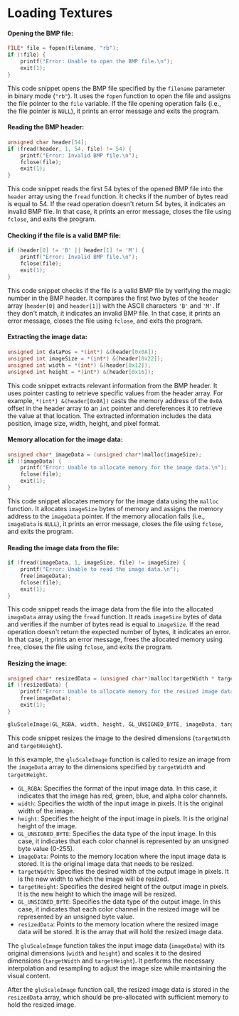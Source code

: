 # Loading Textures
#### Opening the BMP file:
```c
FILE* file = fopen(filename, "rb");
if (!file) {
    printf("Error: Unable to open the BMP file.\n");
    exit(1);
}
```
This code snippet opens the BMP file specified by the `filename` parameter in binary mode (`"rb"`). It uses the `fopen` function to open the file and assigns the file pointer to the `file` variable. If the file opening operation fails (i.e., the file pointer is `NULL`), it prints an error message and exits the program.


#### Reading the BMP header:
```c
unsigned char header[54];
if (fread(header, 1, 54, file) != 54) {
    printf("Error: Invalid BMP file.\n");
    fclose(file);
    exit(1);
}
```
This code snippet reads the first 54 bytes of the opened BMP file into the `header` array using the `fread` function. It checks if the number of bytes read is equal to 54. If the read operation doesn't return 54 bytes, it indicates an invalid BMP file. In that case, it prints an error message, closes the file using `fclose`, and exits the program.


#### Checking if the file is a valid BMP file:
```c
if (header[0] != 'B' || header[1] != 'M') {
    printf("Error: Invalid BMP file.\n");
    fclose(file);
    exit(1);
}
```
This code snippet checks if the file is a valid BMP file by verifying the magic number in the BMP header. It compares the first two bytes of the `header` array (`header[0]` and `header[1]`) with the ASCII characters `'B'` and `'M'`. If they don't match, it indicates an invalid BMP file. In that case, it prints an error message, closes the file using `fclose`, and exits the program.


#### Extracting the image data:
```c
unsigned int dataPos = *(int*) &(header[0x0A]);
unsigned int imageSize = *(int*) &(header[0x22]);
unsigned int width = *(int*) &(header[0x12]);
unsigned int height = *(int*) &(header[0x16]);
```
This code snippet extracts relevant information from the BMP header. It uses pointer casting to retrieve specific values from the header array. For example, `*(int*) &(header[0x0A])` casts the memory address of the `0x0A` offset in the header array to an `int` pointer and dereferences it to retrieve the value at that location. The extracted information includes the data position, image size, width, height, and pixel format.


#### Memory allocation for the image data:
```c
unsigned char* imageData = (unsigned char*)malloc(imageSize);
if (!imageData) {
    printf("Error: Unable to allocate memory for the image data.\n");
    fclose(file);
    exit(1);
}
```
This code snippet allocates memory for the image data using the `malloc` function. It allocates `imageSize` bytes of memory and assigns the memory address to the `imageData` pointer. If the memory allocation fails (i.e., `imageData` is `NULL`), it prints an error message, closes the file using `fclose`, and exits the program.


#### Reading the image data from the file:
```c
if (fread(imageData, 1, imageSize, file) != imageSize) {
    printf("Error: Unable to read the image data.\n");
    free(imageData);
    fclose(file);
    exit(1);
}
```
This code snippet reads the image data from the file into the allocated `imageData` array using the `fread` function. It reads `imageSize` bytes of data and verifies if the number of bytes read is equal to `imageSize`. If the read operation doesn't return the expected number of bytes, it indicates an error. In that case, it prints an error message, frees the allocated memory using `free`, closes the file using `fclose`, and exits the program.


#### Resizing the image:
```c
unsigned char* resizedData = (unsigned char*)malloc(targetWidth * targetHeight * 4);
if (!resizedData) {
    printf("Error: Unable to allocate memory for the resized image data.\n");
    free(imageData);
    exit(1);
}

gluScaleImage(GL_RGBA, width, height, GL_UNSIGNED_BYTE, imageData, targetWidth, targetHeight, GL_UNSIGNED_BYTE, resizedData);
```
This code snippet resizes the image to the desired dimensions (`targetWidth` and `targetHeight`).

In this example, the `gluScaleImage` function is called to resize an image from the `imageData` array to the dimensions specified by `targetWidth` and `targetHeight`.

- `GL_RGBA`: Specifies the format of the input image data. In this case, it indicates that the image has red, green, blue, and alpha color channels.
- `width`: Specifies the width of the input image in pixels. It is the original width of the image.
- `height`: Specifies the height of the input image in pixels. It is the original height of the image.
- `GL_UNSIGNED_BYTE`: Specifies the data type of the input image. In this case, it indicates that each color channel is represented by an unsigned byte value (0-255).
- `imageData`: Points to the memory location where the input image data is stored. It is the original image data that needs to be resized.
- `targetWidth`: Specifies the desired width of the output image in pixels. It is the new width to which the image will be resized.
- `targetHeight`: Specifies the desired height of the output image in pixels. It is the new height to which the image will be resized.
- `GL_UNSIGNED_BYTE`: Specifies the data type of the output image. In this case, it indicates that each color channel in the resized image will be represented by an unsigned byte value.
- `resizedData`: Points to the memory location where the resized image data will be stored. It is the array that will hold the resized image data.

The `gluScaleImage` function takes the input image data (`imageData`) with its original dimensions (`width` and `height`) and scales it to the desired dimensions (`targetWidth` and `targetHeight`). It performs the necessary interpolation and resampling to adjust the image size while maintaining the visual content.

After the `gluScaleImage` function call, the resized image data is stored in the `resizedData` array, which should be pre-allocated with sufficient memory to hold the resized image.
